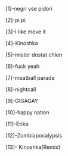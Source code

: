 [1]-negri vse pidori

[2]-pi pi

[3]-I like move it

[4]-Kinoshka

[5]-mister dostat chlen

[6]-fuck yeah

[7]-meatball parade

[8]-nightcall

[9]-GIGAGAY

[10]-happy nation

[11]-Erika

[12]-Zombiapocalypsis

[13]- Kinoshka(Remix)
